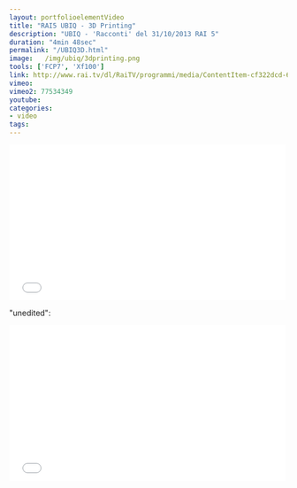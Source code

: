 ```yaml
---
layout: portfolioelementVideo
title: "RAI5 UBIQ - 3D Printing"
description: "UBIQ - 'Racconti' del 31/10/2013 RAI 5"
duration: "4min 48sec"
permalink: "/UBIQ3D.html" 
image:   /img/ubiq/3dprinting.png
tools: ['FCP7', 'Xf100']
link: http://www.rai.tv/dl/RaiTV/programmi/media/ContentItem-cf322dcd-6901-45bc-8d36-aef1a8524c05.html
vimeo: 
vimeo2: 77534349
youtube: 
categories: 
- video
tags:
---
```



<div class="videoWrapper">
<iframe src="//player.vimeo.com/video/{{ page.vimeo }}?title=0&amp;byline=0&amp;portrait=0" width="500" height="281" frameborder="0" webkitallowfullscreen mozallowfullscreen allowfullscreen></iframe>
</div>


"unedited":
<div class="videoWrapper">
<iframe src="//player.vimeo.com/video/{{ page.vimeo2 }}?title=0&amp;byline=0&amp;portrait=0" width="500" height="281" frameborder="0" webkitallowfullscreen mozallowfullscreen allowfullscreen></iframe>
</div>